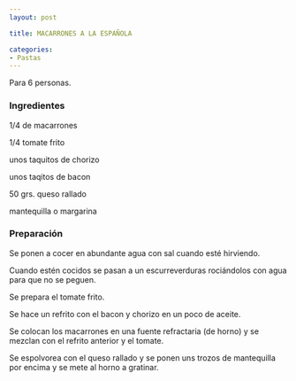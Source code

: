 ```yaml
---
layout: post

title: MACARRONES A LA ESPAÑOLA

categories:
- Pastas
---
```

Para 6 personas.

<h3>Ingredientes</h3>

1/4 de macarrones

1/4 tomate frito

unos taquitos de chorizo

unos taqitos de bacon

50 grs. queso rallado

mantequilla o margarina

<h3>Preparación</h3>

Se ponen a cocer en abundante agua con sal cuando esté hirviendo.

Cuando estén cocidos se pasan a un escurreverduras rociándolos con agua para que no se peguen.

Se prepara el tomate frito.

Se hace un refrito con el bacon y chorizo en un poco de aceite.

Se colocan los macarrones en una fuente refractaria (de horno) y se mezclan con el refrito anterior y el tomate.

Se espolvorea con el queso rallado y se ponen uns trozos de mantequilla por encima y se mete al horno a gratinar.
